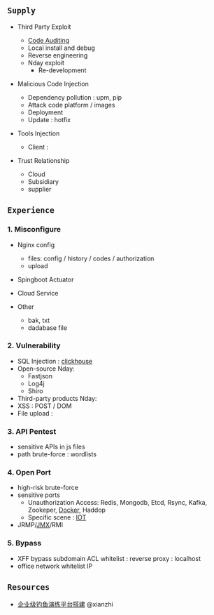 ## `Supply`
- Third Party Exploit
  - [Code Auditing](https://github.com/Jayway007/Offense-and-Deffense/tree/main/Offense/Pentest/Code-Audit)
  - Local install and debug
  - Reverse engineering  
  - Nday exploit
    - Re-development
  
- Malicious Code Injection
  - Dependency pollution : upm, pip
  - Attack code platform / images 
  - Deployment
  - Update : hotfix

- Tools Injection
  - Client : 
  
- Trust Relationship
  - Cloud
  - Subsidiary
  - supplier



## `Experience`
### 1. Misconfigure
- Nginx config
  - files: config / history / codes / authorization
  - upload

- Spingboot Actuator
- Cloud Service
- Other
  - bak, txt
  - dadabase file

### 2. Vulnerability
- SQL Injection : [clickhouse](https://blog.deteact.com/yandex-clickhouse-injection/)
- Open-source Nday:
  - Fastjson
  - Log4j
  - Shiro
- Third-party products Nday:
- XSS : POST / DOM 
- File upload : 

### 3. API Pentest
- sensitive APIs in js files
- path brute-force : wordlists

### 4. Open Port
- high-risk brute-force
- sensitive ports
  - Unauthorization Access: Redis, Mongodb, Etcd, Rsync, Kafka, Zookeper, [Docker](https://askding.github.io/Kali/Exploit/Docker.html), Haddop
  - Specific scene : [IOT](https://cloud.tencent.com/developer/article/1776815)
- JRMP/[JMX](https://www.anquanke.com/post/id/200682)/RMI 


### 5. Bypass
- XFF bypass subdomain ACL whitelist : reverse proxy : localhost 
- office network whitelist IP 

## `Resources`
- [企业级钓鱼演练平台搭建](https://xz.aliyun.com/t/11898) @xianzhi


